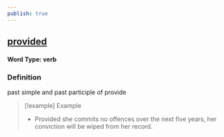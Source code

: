 ```yaml
---
publish: true
---
```

## [provided](https://dictionary.cambridge.org/dictionary/english/provided)

#### Word Type: verb
### Definition
past simple and past participle of 
provide

>[!example] Example
> - Provided she commits no offences over the next five years, her conviction will be wiped from her record.
